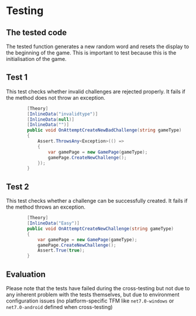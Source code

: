 # Testing

## The tested code

The tested function generates a new random word and resets the display to the beginning of the game.
This is important to test because this is the initialisation of the game.

## Test 1

This test checks whether invalid challenges are rejected properly.
It fails if the method does not throw an exception.


```csharp
        [Theory]
        [InlineData("invalidtype")]
        [InlineData(null)]
        [InlineData("")]
        public void OnAttemptCreateNewBadChallenge(string gameType)
        {
            Assert.ThrowsAny<Exception>(() =>
            {
                var gamePage = new GamePage(gameType);
                gamePage.CreateNewChallenge();
            });
        }
```


## Test 2

This test checks whether a challenge can be successfully created.
It fails if the method throws an exception.

```csharp
        [Theory]
        [InlineData("Easy")]
        public void OnAttemptCreateNewChallenge(string gameType)
        {
            var gamePage = new GamePage(gameType);
            gamePage.CreateNewChallenge();
            Assert.True(true);
        }
```

## Evaluation

Please note that the tests have failed during the cross-testing but not due to any inherent problem with the tests themselves,
but due to environment configuration issues (no platform-specific TFM like `net7.0-windows` or `net7.0-android` defined when cross-testing)

